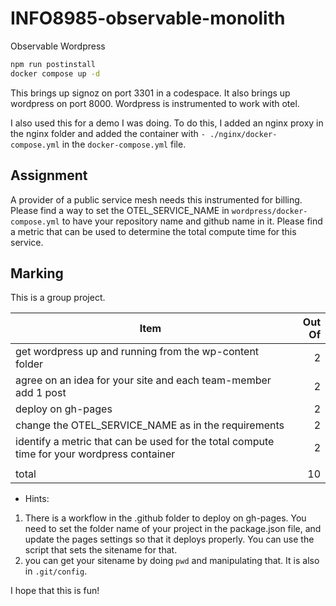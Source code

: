 # INFO8985-observable-monolith
Observable Wordpress

```bash
npm run postinstall
docker compose up -d
```

This brings up signoz on port 3301 in a codespace. It also brings up wordpress on port 8000. Wordpress is instrumented to work with otel.

I also used this for a demo I was doing. To do this, I added an nginx proxy in the nginx folder and added the container with `- ./nginx/docker-compose.yml` in the `docker-compose.yml` file.

## Assignment

A provider of a public service mesh needs this instrumented for billing. Please find a way to set the OTEL_SERVICE_NAME in `wordpress/docker-compose.yml` to have your repository name and github name in it. Please find a metric that can be used to determine the total compute time for this service.

## Marking

This is a group project.

|Item|Out Of|
|--|--:|
|get wordpress up and running from the wp-content folder|2|
|agree on an idea for your site and each team-member add 1 post|2|
|deploy on gh-pages|2|
|change the OTEL_SERVICE_NAME as in the requirements|2|
|identify a metric that can be used for the total compute time for your wordpress container|2|
|||
|total|10|

* Hints:
1) There is a workflow in the .github folder to deploy on gh-pages. You need to set the folder name of your project in the package.json file, and update the pages settings so that it deploys properly. You can use the script that sets the sitename for that.
2) you can get your sitename by doing `pwd` and manipulating that. It is also in `.git/config`.

I hope that this is fun!
<!-- Trigger GitHub Actions workflow -->